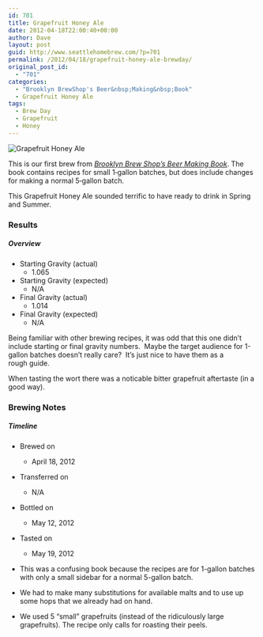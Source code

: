 ```yaml
---
id: 701
title: Grapefruit Honey Ale
date: 2012-04-18T22:00:40+00:00
author: Dave
layout: post
guid: http://www.seattlehomebrew.com/?p=701
permalink: /2012/04/18/grapefruit-honey-ale-brewday/
original_post_id:
  - "701"
categories:
  - "Brooklyn BrewShop's Beer&nbsp;Making&nbsp;Book"
  - Grapefruit Honey Ale
tags:
  - Brew Day
  - Grapefruit
  - Honey
---
```

<img class="alignleft" src="/wp-content/uploads/2013/07/img_04041-375x500.jpg" alt="Grapefruit Honey Ale" />

This is our first brew from [_Brooklyn Brew Shop&#8217;s Beer Making Book_](http://amzn.to/1Tb4oFl). The book contains recipes for small 1&#8209;gallon batches, but does include changes for making a normal 5&#8209;gallon batch. 

This Grapefruit Honey Ale sounded terrific to have ready to drink in Spring and Summer.

<!--more-->

### Results

##### Overview

  * Starting Gravity (actual) 
      * 1.065
  * Starting Gravity (expected) 
      * N/A
  * Final Gravity (actual) 
      * 1.014
  * Final Gravity (expected) 
      * N/A 

Being familiar with other brewing recipes, it was odd that this one didn&#8217;t include starting or final gravity numbers.  Maybe the target audience for 1-gallon batches doesn&#8217;t really care?  It&#8217;s just nice to have them as a rough guide.

When tasting the wort there was a noticable bitter grapefruit aftertaste (in a good way).

### Brewing Notes

##### Timeline

  * Brewed on 
      * April 18, 2012
  * Transferred on 
      * N/A
  * Bottled on 
      * May 12, 2012
  * Tasted on 
      * May 19, 2012 

  * This was a confusing book because the recipes are for 1-gallon batches with only a small sidebar for a normal 5-gallon batch.
  * We had to make many substitutions for available malts and to use up some hops that we already had on hand.
  * We used 5 &#8220;small&#8221; grapefruits (instead of the ridiculously large grapefruits). The recipe only calls for roasting their peels.
